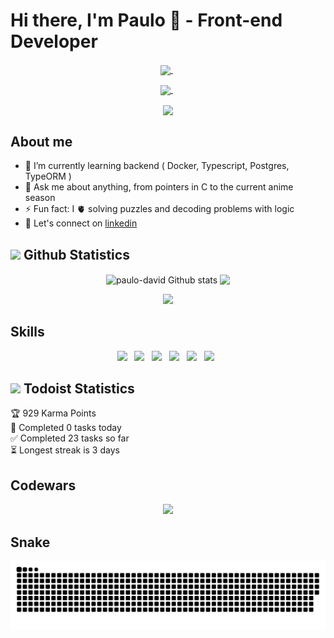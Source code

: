 # Hi there, I'm Paulo 👻 - Front-end Developer

<div align="center">

  <p>
    <a href="mailto:paulodgsouza@gmail.com?subject=Olá%20Paulo%20David">
      <img src="https://img.shields.io/badge/gmail-%23D14836.svg?&style=for-the-badge&logo=gmail&logoColor=white"
      align="center"
      />
    </a>
    &nbsp;
  </p>
  
  <p>
    <a href="https://www.linkedin.com/in/paulodgsouza/" target="_blank">
      <img src="https://img.shields.io/badge/linkedin-%230077B5.svg?&style=for-the-badge&logo=linkedin&logoColor=white" 
      align="center"
      />
    </a>
    &nbsp;
  </p>

  <p>
    <a href="https://github.com/paulo-david/" target="_blank">
      <img src='https://img.shields.io/badge/GitHub-100000?style=for-the-badge&logo=github&logoColor=white'
      align="center"
      />
    </a>
  </p>
</div>


## About me

* 🌱 I’m currently learning backend ( Docker, Typescript, Postgres, TypeORM )
* 💬 Ask me about anything, from pointers in C to the current anime season
* ⚡ Fun fact: I 🫀 solving puzzles and decoding problems with logic
* 🤝 Let's connect on <a href="https://www.linkedin.com/in/paulodgsouza/" target="_blank">linkedin</a>
<!--
* 🔭 I’m currently working on ...
* 👯 I’m looking to collaborate on ...
* 🤔 I’m looking for help with ...
* 📬 How to reach me: paulodgsouza@gmail.com;
-->

## <img width="3%" src="https://media1.giphy.com/avatars/mwooodward/cIe5MvDvX4Vc.gif" /> Github Statistics

<p align="center">

  <img width="400" align="center" src="https://github-readme-stats.vercel.app/api?username=paulo-david&count_private=true&hide=stars&line_height=30&show_icons=true&theme=solarized-light" alt="paulo-david Github stats"/>
  
  <img width="400" align="center" src="https://github-readme-stats.vercel.app/api/top-langs/?username=paulo-david&layout=compact&theme=solarized-light"/>
  
  <p align="center">
    <img src="http://github-readme-streak-stats.herokuapp.com?user=paulo-david&theme=solarized-light&date_format=j%20M%5B%20Y%5D&currStreakNum=E34C26&currStreakLabel=188CD0"/>
  </p>
  
</p>

## Skills

<!-- icons in https://devicon.dev/ -->

<p align="center">
  <img width="4%" src="https://cdn.jsdelivr.net/gh/devicons/devicon/icons/html5/html5-plain.svg" />&nbsp;&nbsp;
  <img width="4%" src="https://cdn.jsdelivr.net/gh/devicons/devicon/icons/css3/css3-plain.svg" />&nbsp;&nbsp;
  <img width="4%" src="https://cdn.jsdelivr.net/gh/devicons/devicon/icons/javascript/javascript-plain.svg" />&nbsp;&nbsp;
  <img width="4%" src="https://cdn.jsdelivr.net/gh/devicons/devicon/icons/c/c-plain.svg" />&nbsp;&nbsp;
  <img width="4%" src="https://cdn.jsdelivr.net/gh/devicons/devicon/icons/react/react-original.svg" />&nbsp;&nbsp;
  <img width="4%" src="https://cdn.jsdelivr.net/gh/devicons/devicon/icons/redux/redux-original.svg" />&nbsp;&nbsp;
  <!--<img width="4%" src="https://cdn.jsdelivr.net/gh/devicons/devicon/icons/vscode/vscode-original.svg" />&nbsp;&nbsp;-->
</p>

## <img width="3%" src="https://www.svgrepo.com/show/354452/todoist-icon.svg" /> Todoist Statistics

<!-- TODO-IST:START -->
🏆  929 Karma Points           
🌸  Completed 0 tasks today           
✅  Completed 23 tasks so far           
⏳  Longest streak is 3 days
<!-- TODO-IST:END -->

## Codewars
<p align="center">
  <a href="https://www.codewars.com/users/PauloDavid" target="_blank">
    <img src="https://www.codewars.com/users/PauloDavid/badges/large" />
  </a>
</p>

## Snake
![Snake animation](https://github.com/paulo-david/paulo-david/blob/output/github-contribution-grid-snake.svg)
